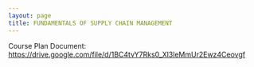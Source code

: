 ```yaml
---
layout: page
title: FUNDAMENTALS OF SUPPLY CHAIN MANAGEMENT
---
```


Course Plan Document: https://drive.google.com/file/d/1BC4tvY7Rks0_Xl3leMmUr2Ewz4Ceovgf
